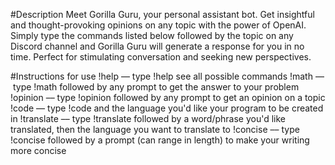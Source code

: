 #Description
Meet Gorilla Guru, your personal assistant bot. Get insightful and thought-provoking opinions on any topic with the power of OpenAI. Simply type the commands listed below followed by the topic on any Discord channel and Gorilla Guru will generate a response for you in no time. Perfect for stimulating conversation and seeking new perspectives.

#Instructions for use
!help –– type !help see all possible commands
!math –– type !math followed by any prompt to get the answer to your problem
!opinion –– type !opinion followed by any prompt to get an opinion on a topic
!code –– type !code and the language you'd like your program to be created in
!translate –– type !translate followed by a word/phrase you'd like translated, then the language you want to translate to
!concise –– type !concise followed by a prompt (can range in length) to make your writing more concise